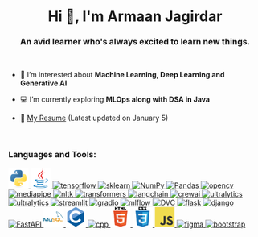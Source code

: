 <h1 align="center">Hi 👋, I'm Armaan Jagirdar</h1>
<h3 align="center">An avid learner who's always excited to learn new things.</h3>
<br>

- 🌱 I’m interested about **Machine Learning, Deep Learning and Generative AI**

- 💻 I’m currently exploring **MLOps along with DSA in Java**

- 📄 [My Resume](https://drive.google.com/file/d/1i6THGdqmlhE8IHpYRc_Xqxwjw5uJB2Wz/view?usp=sharing) (Latest updated on January 5)

<br>
<h3 align="left">Languages and Tools:</h3>
<p align="left"> <a href="https://www.python.org" target="_blank" rel="noreferrer"> <img src="https://raw.githubusercontent.com/devicons/devicon/master/icons/python/python-original.svg" alt="python" width="40" height="40"/> <a href="https://www.java.com" target="_blank" rel="noreferrer"> <img src="https://raw.githubusercontent.com/devicons/devicon/master/icons/java/java-original.svg" alt="java" width="40" height="40"/>  </a> <a href="https://www.tensorflow.org" target="_blank" rel="noreferrer"> <img src="https://www.vectorlogo.zone/logos/tensorflow/tensorflow-icon.svg" alt="tensorflow" width="40" height="40"/> </a> <a href="https://scikit-learn.org/" target="_blank" rel="noreferrer"> <img src="https://encrypted-tbn0.gstatic.com/images?q=tbn:ANd9GcQ8NGbUCt-xy3G4GJN50GGmP--EFfxNBZuHaOnCmQXJjOIsqgGVJ0P8ZmqoZukx0SDTmgw&usqp=CAU" alt="sklearn" width="55" height="45"/> </a> <a href="https://numpy.org/" target="_blank" rel="noreferrer"> <img src="https://cdn.jsdelivr.net/gh/devicons/devicon/icons/numpy/numpy-original.svg" alt="NumPy" width="40" height="40"/> </a> <a href="https://pandas.pydata.org/" target="_blank" rel="noreferrer"> <img src="https://logowik.com/content/uploads/images/pandas8580.logowik.com.webp" alt="Pandas" width="55" height="40"/> </a> <a href="https://opencv.org/" target="_blank" rel="noreferrer"> <img src="https://www.vectorlogo.zone/logos/opencv/opencv-icon.svg" alt="opencv" width="40" height="40"/> </a> <a href="https://ai.google.dev/edge/mediapipe/solutions/guide" target="_blank" rel="noreferrer"> <img src="https://hcilab.net/wp-content/uploads/2022/11/unnamed-1-300x300.jpg" alt="mediapipe" width="52" height="42"/> </a> <a href="https://www.nltk.org/" target="_blank" rel="noreferrer"> <img src="https://miro.medium.com/v2/resize:fit:750/format:webp/1*YM2HXc7f4v02pZBEO8h-qw.png" alt="nltk" width="40" height="42"/> </a> <a href="https://huggingface.co/docs/transformers/en/index" target="_blank" rel="noreferrer"> <img src="https://editor.analyticsvidhya.com/uploads/6350167a2c0590affeba7880ebeb46a115d863972d8ba.png" alt="transformers" width="40" height="40"/> 
  <a href="https://www.langchain.com/" target="_blank" rel="noreferrer"> <img src="https://avatars.githubusercontent.com/u/126733545?s=200&v=4" alt="langchain" width="42" height="40"/> </a>
  <a href="https://www.crewai.com/" target="_blank" rel="noreferrer"> <img src="https://avatars.githubusercontent.com/u/170677839?s=48&v=4" alt="crewai" width="40" height="40"/> </a>
<a href="https://www.ultralytics.com/" target="_blank" rel="noreferrer"> <img src="https://cdn.prod.website-files.com/646dd1f1a3703e451ba81ecc/6499468f33db295c5a1219ec_Ultralytics_mark_blue.svg" alt="ultralytics" width="40" height="40"/> </a> <a href="https://on-demand.io/" target="_blank" rel="noreferrer"> <img src="https://media.licdn.com/dms/image/v2/D4D0BAQHIj-BTb8j5bA/company-logo_200_200/company-logo_200_200/0/1718189295833?e=1741219200&v=beta&t=rEgrOr7l6TSL6gFN3x2iRrvVBtcEQ7UZ7gAnixFx_qA" alt="ultralytics" width="40" height="40"/> </a>
<a href="https://streamlit.io/" target="_blank" rel="noreferrer"> <img src="https://icon.icepanel.io/Technology/svg/Streamlit.svg" alt="streamlit" width="40" height="40"/> </a>
  <a href="https://www.gradio.app/" target="_blank" rel="noreferrer"> <img src="https://media.licdn.com/dms/image/v2/D560BAQERhyxIe2RGtA/company-logo_200_200/company-logo_200_200/0/1729863450385/gradio_logo?e=1746057600&v=beta&t=igyBpaZBA6xUMzBxccgUWUC1IjHYs8fxuQHy0QZ1JW0" alt="gradio" width="40" height="40"/> </a>
  <a href="https://mlflow.org/" target="_blank" rel="noreferrer"> <img src="https://images.chainguard.dev/logos/mlflow.svg" alt="mlflow" width="40" height="40"/> </a>
  <a href="https://dvc.org/" target="_blank" rel="noreferrer"> <img src="https://www.svgrepo.com/show/373568/dvc.svg" alt="DVC" width="40" height="40"/> </a>
  <a href="https://flask.palletsprojects.com/" target="_blank" rel="noreferrer"> <img src="https://www.pngfind.com/pngs/m/104-1044449_python-logo-clipart-drawing-flask-python-hd-png.png" alt="flask" width="42" height="40"/> <a href="https://docs.djangoproject.com/en/5.0/" target="_blank" rel="noreferrer"> <img src="https://www.svgrepo.com/show/353657/django-icon.svg" alt="django" width="40" height="40"/> <a href="https://fastapi.tiangolo.com/" target="_blank" rel="noreferrer"> <img src="https://icon.icepanel.io/Technology/svg/FastAPI.svg" alt="FastAPI" width="40" height="40"/> </a>
<a href="https://www.mysql.com/" target="_blank" rel="noreferrer"> <img src="https://raw.githubusercontent.com/devicons/devicon/master/icons/mysql/mysql-original-wordmark.svg" alt="mysql" width="40" height="40"/>  <a href="https://www.cprogramming.com/" target="_blank" rel="noreferrer"> <img src="https://raw.githubusercontent.com/devicons/devicon/master/icons/c/c-original.svg" alt="c" width="40" height="40"/> </a> <a href="https://devdocs.io/cpp/" target="_blank" rel="noreferrer"> <img src="https://upload.wikimedia.org/wikipedia/commons/1/18/ISO_C%2B%2B_Logo.svg" alt="cpp" width="40" height="40"/> </a> <a href="https://www.w3.org/html/" target="_blank" rel="noreferrer"> <img src="https://raw.githubusercontent.com/devicons/devicon/master/icons/html5/html5-original-wordmark.svg" alt="html5" width="40" height="40"/> </a> <a href="https://www.w3schools.com/css/" target="_blank" rel="noreferrer"> <img src="https://raw.githubusercontent.com/devicons/devicon/master/icons/css3/css3-original-wordmark.svg" alt="css3" width="40" height="40"/> </a> <a href="https://developer.mozilla.org/en-US/docs/Web/JavaScript" target="_blank" rel="noreferrer"> <img src="https://raw.githubusercontent.com/devicons/devicon/master/icons/javascript/javascript-original.svg" alt="javascript" width="40" height="40"/> </a> <a href="https://www.figma.com/" target="_blank" rel="noreferrer"> <img src="https://www.vectorlogo.zone/logos/figma/figma-icon.svg" alt="figma" width="40" height="40"/> </a> <a href="https://getbootstrap.com" target="_blank" rel="noreferrer"> <img src="https://cdn.jsdelivr.net/gh/devicons/devicon/icons/bootstrap/bootstrap-original.svg" alt="bootstrap" width="40" height="40"/> </a> 



